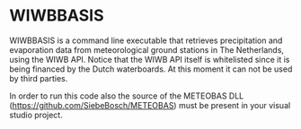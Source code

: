 # WIWBBASIS
WIWBBASIS is a command line executable that retrieves precipitation and evaporation data from meteorological ground stations in The Netherlands, using the WIWB API.
Notice that the WIWB API itself is whitelisted since it is being financed by the Dutch waterboards. At this moment it can not be used by third parties.

In order to run this code also the source of the METEOBAS DLL (https://github.com/SiebeBosch/METEOBAS) must be present in your visual studio project.


